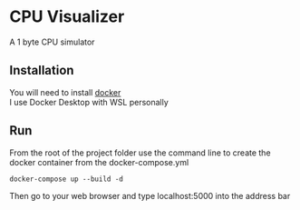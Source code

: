 # CPU Visualizer
A 1 byte CPU simulator

## Installation
You will need to install <a href="https://www.docker.com">docker<a>
<br/>
I use Docker Desktop with WSL personally

## Run
From the root of the project folder
use the command line to create the docker container
from the docker-compose.yml
```
docker-compose up --build -d
```
Then go to your web browser and type localhost:5000 into the address bar
